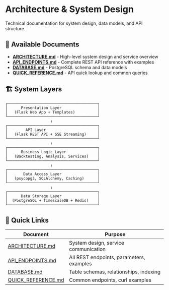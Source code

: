 # Architecture & System Design

Technical documentation for system design, data models, and API structure.

## 📖 Available Documents

- **[ARCHITECTURE.md](./ARCHITECTURE.md)** - High-level system design and service overview
- **[API_ENDPOINTS.md](./API_ENDPOINTS.md)** - Complete REST API reference with examples
- **[DATABASE.md](./DATABASE.md)** - PostgreSQL schema and data models
- **[QUICK_REFERENCE.md](./QUICK_REFERENCE.md)** - API quick lookup and common queries

## 🏗️ System Layers

```
┌────────────────────────────────────────┐
│      Presentation Layer                │
│   (Flask Web App + Templates)          │
└────────────────────────────────────────┘
                    ↓
┌────────────────────────────────────────┐
│        API Layer                       │
│   (Flask REST API + SSE Streaming)     │
└────────────────────────────────────────┘
                    ↓
┌────────────────────────────────────────┐
│      Business Logic Layer              │
│   (Backtesting, Analysis, Services)    │
└────────────────────────────────────────┘
                    ↓
┌────────────────────────────────────────┐
│       Data Access Layer                │
│   (psycopg3, SQLAlchemy, Caching)      │
└────────────────────────────────────────┘
                    ↓
┌────────────────────────────────────────┐
│      Data Storage Layer                │
│  (PostgreSQL + TimescaleDB + Redis)    │
└────────────────────────────────────────┘
```

## 🎯 Quick Links

| Document | Purpose |
|----------|---------|
| [ARCHITECTURE.md](./ARCHITECTURE.md) | System design, service communication |
| [API_ENDPOINTS.md](./API_ENDPOINTS.md) | All REST endpoints, parameters, examples |
| [DATABASE.md](./DATABASE.md) | Table schemas, relationships, indexing |
| [QUICK_REFERENCE.md](./QUICK_REFERENCE.md) | Common endpoints, curl examples |

